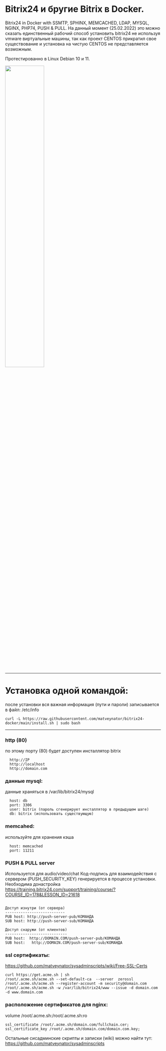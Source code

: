# Bitrix24 и бругие Bitrix в Docker.
Bitrix24 in Docker with SSMTP, SPHINX, MEMCACHED, LDAP, MYSQL, NGINX, PHP74, PUSH & PULL.
На данный момент (25.02.2022) это  можно сказать единственный рабочий способ установить 
bitrix24 не используя vmware виртуальные машины, так как проект CENTOS прикратил свое 
существование и установка на чистую CENTOS не представляется возможным.

Протестированно в Linux Debian 10 и 11.

<img src="https://repository-images.githubusercontent.com/463467104/1dee8021-e984-4165-950b-5b44fd789504" width="50%">


**************************************************************************************************

# Установка одной командой: 
после установки вся важная информация (пути и пароли) записывается в файл: /etc/info

```
curl -L https://raw.githubusercontent.com/matveynator/bitrix24-docker/main/install.sh | sudo bash
```
**************************************************************************************************

### http (80)
по этому порту (80) будет доступен инсталлятор bitrix
```
  http://IP 
  http://localhost
  http://domain.com
```

### данные mysql:
данные храняться в /var/lib/bitrix24/mysql
```
  host: db
  port: 3306
  user: bitrix (пароль сгенерирует инсталлятор в предыдущем шаге)
  db: bitrix (использовать существующую)
```

### memcahed:
используйте для хранения кэша
```
  host: memcached
  port: 11211
```


### PUSH & PULL server
Используется для audio/video/chat 
Код-подпись для взаимодействия с сервером (PUSH_SECURITY_KEY) генерируется в процессе установки.
Необходима донастройка https://training.bitrix24.com/support/training/course/?COURSE_ID=178&LESSON_ID=21618
```

Доступ изнутри (от сервера)
---------------------------
PUB host: http://push-server-pub/КОМАНДА
SUB host: http://push-server-sub/КОМАНДА

Доступ снаружи (от клиентов)
----------------------------
PUB host:  http://DOMAIN.COM/push-server-pub/КОМАНДА
SUB host:   http://DOMAIN.COM/push-server-sub/КОМАНДА
```

### ssl сертификаты:
https://github.com/matveynator/sysadminscripts/wiki/Free-SSL-Certs
```
curl https://get.acme.sh | sh
/root/.acme.sh/acme.sh --set-default-ca  --server  zerossl
/root/.acme.sh/acme.sh --register-account -m security@domain.com
/root/.acme.sh/acme.sh -w /var/lib/bitrix24/www --issue -d domain.com -d www.domain.com
```

### расположение сертификатов для nginx:
volume /root/.acme.sh:/root/.acme.sh:ro
```
ssl_certificate /root/.acme.sh/domain.com/fullchain.cer;
ssl_certificate_key /root/.acme.sh/domain.com/domain.com.key;
```

Остальные сисадминские скрипты и записки (wiki) можно найти тут: https://github.com/matveynator/sysadminscripts

